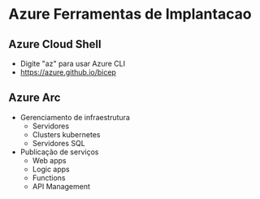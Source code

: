 # Azure Ferramentas de Implantacao
## Azure Cloud Shell
* Digite "az" para usar Azure CLI
* https://azure.github.io/bicep
## Azure Arc
* Gerenciamento de infraestrutura
  * Servidores
  * Clusters kubernetes
  * Servidores SQL
* Publicação de serviços
  * Web apps
  * Logic apps
  * Functions
  * API Management
